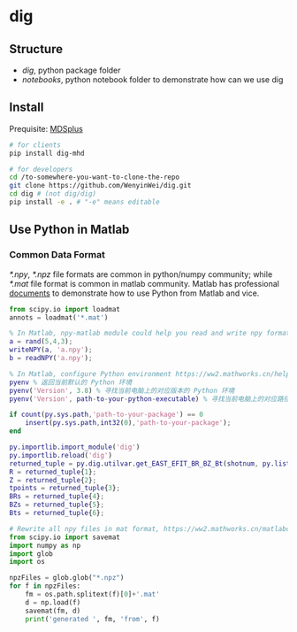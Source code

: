 # dig

## Structure


- *dig*, python package folder
- *notebooks*, python notebook folder to demonstrate how can we use dig

## Install

Prequisite: [MDSplus](https://mdsplus.org/index.php?title=Downloads&open=1769734509572583850001&page=Software%2FDownloads)

```bash
# for clients
pip install dig-mhd 

# for developers
cd /to-somewhere-you-want-to-clone-the-repo
git clone https://github.com/WenyinWei/dig.git
cd dig # (not dig/dig)
pip install -e . # "-e" means editable
```

## Use Python in Matlab

### Common Data Format

_*.npy_, _*.npz_ file formats are common in python/numpy community; while _*.mat_ file format is common in matlab community. Matlab has professional [documents](https://ww2.mathworks.cn/products/matlab/matlab-and-python.html) to demonstrate how to use Python from Matlab and vice.

```python
from scipy.io import loadmat
annots = loadmat('*.mat')
```

```matlab
% In Matlab, npy-matlab module could help you read and write npy format files, https://github.com/kwikteam/npy-matlab
a = rand(5,4,3);
writeNPY(a, 'a.npy');
b = readNPY('a.npy');
```

```matlab
% In Matlab, configure Python environment https://ww2.mathworks.cn/help/matlab/ref/pyenv.html
pyenv % 返回当前默认的 Python 环境
pyenv('Version', 3.8) % 寻找当前电脑上的对应版本的 Python 环境
pyenv('Version', path-to-your-python-executable) % 寻找当前电脑上的对应路径的 Python 环境

if count(py.sys.path,'path-to-your-package') == 0
    insert(py.sys.path,int32(0),'path-to-your-package');
end

py.importlib.import_module('dig')
py.importlib.reload('dig')
returned_tuple = py.dig.utilvar.get_EAST_EFIT_BR_BZ_Bt(shotnum, py.list({tpoint1, tpoint2, ...}));
R = returned_tuple{1};
Z = returned_tuple{2};
tpoints = returned_tuple{3};
BRs = returned_tuple{4};
BZs = returned_tuple{5};
Bts = returned_tuple{6};
```

```python
# Rewrite all npy files in mat format, https://ww2.mathworks.cn/matlabcentral/answers/444998-how-do-read-npy-files-in-matlab#answer_624742
from scipy.io import savemat
import numpy as np
import glob
import os

npzFiles = glob.glob("*.npz")
for f in npzFiles:
    fm = os.path.splitext(f)[0]+'.mat'
    d = np.load(f)
    savemat(fm, d)
    print('generated ', fm, 'from', f)
```